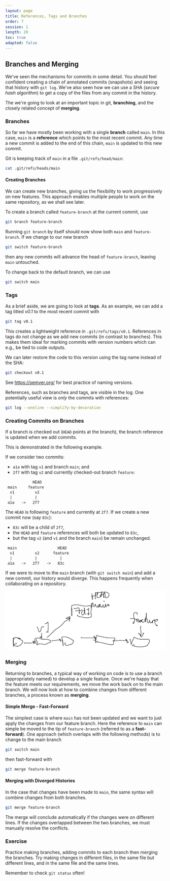 ```yaml
---
layout: page
title: References, Tags and Branches
order: 7
session: 1
length: 20
toc: true
adapted: false
---
```


## Branches and Merging

We've seen the mechanisms for commits in some detail.
You should feel confident creating a chain of annotated commits (snapshots) and seeing that history with `git log`.
We've also seen how we can use a SHA (*secure hash algorithm*) to get a copy of the files from any commit in the history.

The we're going to look at an important topic in git, **branching**, and the closely related concept of **merging**.

### Branches

So far we have mostly been working with a single **branch** called `main`.
In this case, `main` is a **reference** which points to the most recent commit.
Any time a new commit is added to the end of this chain, `main` is updated to this new commit.

Git is keeping track of `main` in a file `.git/refs/head/main`:

``` sh
cat .git/refs/heads/main
```

#### Creating Branches

We can create new branches, giving us the flexibility to work progressively on new features.
This approach enables multiple people to work on the same repository, as we shall see later.

To create a branch called `feature-branch` at the current commit, use

``` sh
git branch feature-branch
```

Running `git branch` by itself should now show both `main` and `feature-branch`.
If we change to our new branch

``` sh
git switch feature-branch
```

then any new commits will advance the head of `feature-branch`, leaving `main` untouched.

To change back to the default branch, we can use

``` sh
git switch main
```

### Tags

As a brief aside, we are going to look at **tags**.
As an example, we can add a tag titled *v0.1* to the most recent commit with

``` sh
git tag v0.1
```

This creates a lightweight reference in `.git/refs/tags/v0.1`.
References in tags do not change as we add new commits (in contrast to branches).
This makes them ideal for marking commits with version numbers which can e.g., be tied to code outputs.

We can later restore the code to this version using the tag name instead of the SHA:

``` sh
git checkout v0.1
```

See <https://semver.org/> for best practice of naming versions.

References, such as branches and tags, are visible in the log.
One potentially useful view is *only* the commits with references:

``` sh
git log --oneline --simplify-by-decoration
```

### Creating Commits on Branches

If a branch is checked out (`HEAD` points at the branch), the branch reference is updated when we add commits.

This is demonstrated in the following example.

If we consider two commits:

- `a1a` with tag `v1` and branch `main`; and
- `2f7` with tag `v2` and currently checked-out branch `feature`:

``` none
            HEAD
 main     feature
  v1         v2
  |          |
 a1a   ->   2f7
```

The `HEAD` is following `feature` and currently at `2f7`.
If we create a new commit now (say `83c`):

- `83c` will be a child of `2f7`,
- the `HEAD` and `feature` references will both be updated to `83c`,
- but the tag `v2` (and `v1` and the branch `main`) be remain unchanged.

``` none
 main                  HEAD
  v1         v2      feature
  |          |          |
 a1a   ->   2f7   ->   83c
```

If we were to move to the `main` branch (with `git switch main`) and add a new commit, our history would diverge.
This happens frequently when collaborating on a repository.

![A chain of commits with a diverging history.](images/history2.png)

### Merging

Returning to branches, a typical way of working on code is to use a branch (appropriately named) to develop a single feature.
Once we're happy that the feature meets our requirements, we move the work back on to the main branch.
We will now look at how to combine changes from different branches, a process known as **merging**.

#### Simple Merge - Fast-Forward

The simplest case is where `main` has not been updated and we want to just apply the changes from our feature branch.
Here the reference to `main` can simple be moved to the tip of `feature-branch` (referred to as a **fast-forward**).
One approach (which overlaps with the following methods) is to change to the main branch

``` sh
git switch main
```

then fast-forward with

``` sh
git merge feature-branch
```

#### Merging with Diverged Histories

In the case that changes have been made to `main`, the same syntax will combine changes from both branches.

``` sh
git merge feature-branch
```

The merge will conclude automatically if the changes were on different lines.
If the changes overlapped between the two branches, we must manually resolve the conflicts.

### Exercise

Practice making branches, adding commits to each branch then merging the branches.
Try making changes in different files, in the same file but different lines, and in the same file and the same lines.

Remember to check `git status` often!
